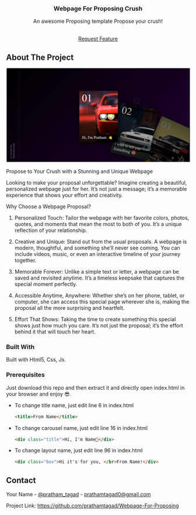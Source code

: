 
<br/>
<div align="center">

<h3 align="center">Webpage For Proposing Crush</h3>
<p align="center">
An awesome Proposing template Propose your crush!

<br/>
<br/>
  

<a href="https://prathamtagad.netlify.app/contact">Request Feature</a>
</p>
</div>

## About The Project

![Product Screenshot](https://github.com/prathamtagad/Webpage-For-Proposing/blob/main/Images/Screenshot%20(17).png?raw=true)

Propose to Your Crush with a Stunning and Unique Webpage

Looking to make your proposal unforgettable? Imagine creating a beautiful, personalized webpage just for her. It’s not just a message; it’s a memorable experience that shows your effort and creativity.

Why Choose a Webpage Proposal?

1. Personalized Touch: Tailor the webpage with her favorite colors, photos, quotes, and moments that mean the most to both of you. It’s a unique reflection of your relationship.

2. Creative and Unique: Stand out from the usual proposals. A webpage is modern, thoughtful, and something she’ll never see coming. You can include videos, music, or even an interactive timeline of your journey together.

3. Memorable Forever: Unlike a simple text or letter, a webpage can be saved and revisited anytime. It’s a timeless keepsake that captures the special moment perfectly.

4. Accessible Anytime, Anywhere: Whether she’s on her phone, tablet, or computer, she can access this special page wherever she is, making the proposal all the more surprising and heartfelt.

5. Effort That Shows: Taking the time to create something this special shows just how much you care. It’s not just the proposal; it’s the effort behind it that will touch her heart.
### Built With

Built with Html5, Css, Js.

### Prerequisites

Just download this repo and then extract it and directly open index.html in your browser and enjoy 😎.

- To change title name, just edit line 6 in index.html
  ```html
  <title>From Name</title>
  ```

- To change carousel name, just edit line 16 in index.html
  ```html
  <div class="title">Hi, I'm Name👋</div>
  ```

- To change layout name, just edit line 96 in index.html
  ```html
  <div class="box">Hi it's for you, </br>From Name!</div>
  ```
## Contact

Your Name - [@pratham_tagad](https://twitter.com/pratham_tagad) - prathamtagad0@gmail.com

Project Link: https://github.com/prathamtagad/Webpage-For-Proposing
